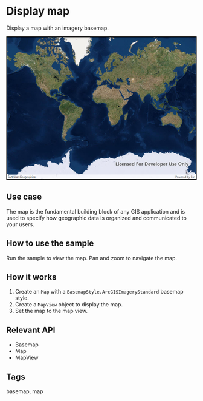 # Display map

Display a map with an imagery basemap.

![Image of display map](DisplayMap.jpg)

## Use case

The map is the fundamental building block of any GIS application and is used to specify how geographic data is organized and communicated to your users.

## How to use the sample

Run the sample to view the map. Pan and zoom to navigate the map.

## How it works

1. Create an `Map` with a `BasemapStyle.ArcGISImageryStandard` basemap style.
2. Create a `MapView` object to display the map.
3. Set the map to the map view.

## Relevant API

* Basemap
* Map
* MapView

## Tags

basemap, map
